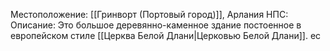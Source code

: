 Местоположение: [[Гринворт (Портовый город)]], Арлания
НПС: 
Описание: Это большое деревянно-каменное здание постоенное в европейском стиле [[Церква Белой Длани|Церковью Белой Длани]]. ес